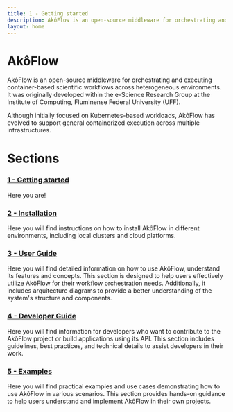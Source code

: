 ```yaml
---
title: 1 - Getting started
description: AkôFlow is an open-source middleware for orchestrating and executing container-based scientific workflows across heterogeneous environments.
layout: home
---
```


# AkôFlow
AkôFlow is an open-source middleware for orchestrating and executing container-based scientific workflows across heterogeneous environments. It was originally developed within the e-Science Research Group at the Institute of Computing, Fluminense Federal University (UFF).

Although initially focused on Kubernetes-based workloads, AkôFlow has evolved to support general containerized execution across multiple infrastructures.

# Sections

### [1 - Getting started](index.md)
Here you are!

### [2 - Installation](installation.md)
Here you will find instructions on how to install AkôFlow in different environments, including local clusters and cloud platforms.

### [3 - User Guide](user-guide.md)
Here you will find detailed information on how to use AkôFlow, understand its features and concepts. This section is designed to help users effectively utilize AkôFlow for their workflow orchestration needs. Additionally, it includes arquitecture diagrams to provide a better understanding of the system's structure and components.

### [4 - Developer Guide](developer-guide.md)
Here you will find information for developers who want to contribute to the AkôFlow project or build applications using its API. This section includes guidelines, best practices, and technical details to assist developers in their work.

### [5 - Examples](examples.md)
Here you will find practical examples and use cases demonstrating how to use AkôFlow in various scenarios. This section provides hands-on guidance to help users understand and implement AkôFlow in their own projects.
